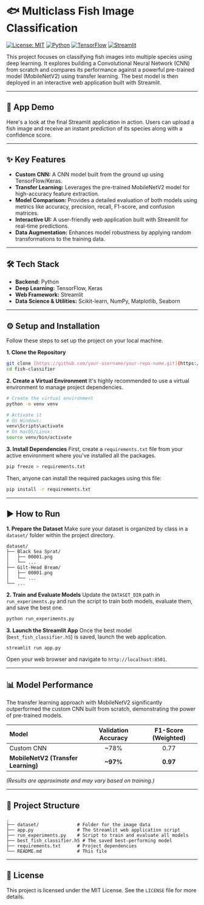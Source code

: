 # 🐟 Multiclass Fish Image Classification

[![License: MIT](https://img.shields.io/badge/License-MIT-yellow.svg)](https://opensource.org/licenses/MIT)
[![Python](https://img.shields.io/badge/Python-3.9%2B-blue.svg)](https://www.python.org/)
[![TensorFlow](https://img.shields.io/badge/TensorFlow-2.x-orange.svg)](https://www.tensorflow.org/)
[![Streamlit](https://img.shields.io/badge/Streamlit-1.x-red.svg)](https://streamlit.io/)

This project focuses on classifying fish images into multiple species using deep learning. It explores building a Convolutional Neural Network (CNN) from scratch and compares its performance against a powerful pre-trained model (MobileNetV2) using transfer learning. The best model is then deployed in an interactive web application built with Streamlit.

---

## 🚀 App Demo

Here's a look at the final Streamlit application in action. Users can upload a fish image and receive an instant prediction of its species along with a confidence score.



---

## ✨ Key Features

* **Custom CNN:** A CNN model built from the ground up using TensorFlow/Keras.
* **Transfer Learning:** Leverages the pre-trained MobileNetV2 model for high-accuracy feature extraction.
* **Model Comparison:** Provides a detailed evaluation of both models using metrics like accuracy, precision, recall, F1-score, and confusion matrices.
* **Interactive UI:** A user-friendly web application built with Streamlit for real-time predictions.
* **Data Augmentation:** Enhances model robustness by applying random transformations to the training data.

---

## 🛠️ Tech Stack

* **Backend:** Python
* **Deep Learning:** TensorFlow, Keras
* **Web Framework:** Streamlit
* **Data Science & Utilities:** Scikit-learn, NumPy, Matplotlib, Seaborn

---

## ⚙️ Setup and Installation

Follow these steps to set up the project on your local machine.

**1. Clone the Repository**
```bash
git clone [https://github.com/your-username/your-repo-name.git](https://github.com/your-username/fish-classifier.git)
cd fish-classifier
```

**2. Create a Virtual Environment**
It's highly recommended to use a virtual environment to manage project dependencies.
```bash
# Create the virtual environment
python -m venv venv

# Activate it
# On Windows:
venv\Scripts\activate
# On macOS/Linux:
source venv/bin/activate
```

**3. Install Dependencies**
First, create a `requirements.txt` file from your active environment where you've installed all the packages.
```bash
pip freeze > requirements.txt
```
Then, anyone can install the required packages using this file:
```bash
pip install -r requirements.txt
```

---

## ▶️ How to Run

**1. Prepare the Dataset**
Make sure your dataset is organized by class in a `dataset/` folder within the project directory.
```
dataset/
├── Black Sea Sprat/
│   ├── 00001.png
│   └── ...
├── Gilt-Head Bream/
│   ├── 00001.png
│   └── ...
└── ...
```

**2. Train and Evaluate Models**
Update the `DATASET_DIR` path in `run_experiments.py` and run the script to train both models, evaluate them, and save the best one.
```bash
python run_experiments.py
```

**3. Launch the Streamlit App**
Once the best model (`best_fish_classifier.h5`) is saved, launch the web application.
```bash
streamlit run app.py
```
Open your web browser and navigate to `http://localhost:8501`.

---

## 📊 Model Performance

The transfer learning approach with MobileNetV2 significantly outperformed the custom CNN built from scratch, demonstrating the power of pre-trained models.

| Model | Validation Accuracy | F1-Score (Weighted) |
| :--- | :---: | :---: |
| Custom CNN | ~78% | 0.77 |
| **MobileNetV2 (Transfer Learning)** | **~97%** | **0.97** |

*(Results are approximate and may vary based on training.)*

---

## 📂 Project Structure
```
.
├── dataset/              # Folder for the image data
├── app.py                # The Streamlit web application script
├── run_experiments.py    # Script to train and evaluate all models
├── best_fish_classifier.h5 # The saved best-performing model
├── requirements.txt      # Project dependencies
└── README.md             # This file
```

---

## 📄 License

This project is licensed under the MIT License. See the `LICENSE` file for more details.
